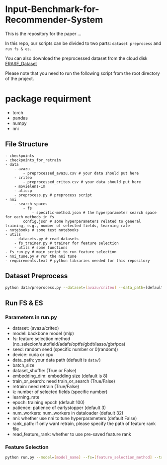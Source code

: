 # Input-Benchmark-for-Recommender-System

This is the repository for the paper ...

In this repo, our scripts can be divided to two parts: `dataset preprocess` and `run fs & es`.

You can also download the preprocessed dataset from the cloud disk [ERASE_Dataset](https://portland-my.sharepoint.com/:f:/g/personal/pyjia2-c_my_cityu_edu_hk/Eig99ijVRYZHuo6mBrJA5jIBioFU8vwATcRYeLLlYFSUAg)

Please note that you need to run the following script from the root directory of the project.

# package requirment

* torch
* pandas
* numpy
* nni

## File Structure

```
- checkpoints
- checkpoints_for_retrain
- data
    - avazu
        - preprocessed_avazu.csv # your data should put here
    - criteo
        - preprocessed_criteo.csv # your data should put here
    - movielens-1m
    - aliccp
    - preprocess.py # preprocess script
- nni
    - search spaces
        - fs
            - specific-method.json # the hyperparameter search space for each methods in fs
        config.json # some hyperparameters related to general training, e.g., number of selected fields, learning rate
- notebooks # some test notebooks
- utils
    - datasets.py # read datasets
    - fs_trainer.py # trainer for feature selection
    - utils # some functions
- fs_run.py # main script to run feature selection
- nni_tune.py # run the nni tune
- requirements.text # python libraries needed for this repository
```

## Dataset Preprocess

```bash
python data/preprocess.py --dataset=[avazu/criteo] --data_path=[default is data/]
```

## Run FS & ES

### Parameters in run.py

* dataset: (avazu/criteo)
* model: backbone model (mlp)
* fs: feature selection method (no_selecion/autofield/adafs/optfs/gbdt/lasso/gbr/pca)
* seed: random seed (specific number or 0(random))
* device: cuda or cpu
* data_path: your data path (default is `data/`)
* batch_size
* dataset_shuffle: (True or False)
* embedding_dim: embedding size (default is 8)
* train_or_search: need train_or_search (True/False)
* retrain: need retrain (True/False)
* k: number of selected fields (specific number)
* learning_rate
* epoch: training epoch (default 100)
* patience: patience of earlystopper (default 3)
* num_workers: num_workers in dataloader (default 32)
* nni: whether use nni to tune hyperparameters (default False)
* rank_path: if only want retrain, please specify the path of feature rank file
* read_feature_rank: whether to use pre-saved feature rank

### Feature Selection

```bash
python run.py --model=[model_name] --fs=[feature_selection_method] --train_or_search=True --retrain=True
```
